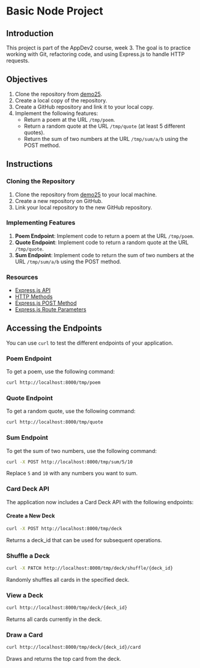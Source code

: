 # Basic Node Project

## Introduction

This project is part of the AppDev2 course, week 3. The goal is to practice working with Git, refactoring code, and using Express.js to handle HTTP requests.

## Objectives

1. Clone the repository from [demo25](https://github.com/mm-207/demo25).
2. Create a local copy of the repository.
3. Create a GitHub repository and link it to your local copy.
4. Implement the following features:
    - Return a poem at the URL `/tmp/poem`.
    - Return a random quote at the URL `/tmp/quote` (at least 5 different quotes).
    - Return the sum of two numbers at the URL `/tmp/sum/a/b` using the POST method.

## Instructions

### Cloning the Repository

1. Clone the repository from [demo25](https://github.com/mm-207/demo25) to your local machine.
2. Create a new repository on GitHub.
3. Link your local repository to the new GitHub repository.

### Implementing Features

1. **Poem Endpoint**: Implement code to return a poem at the URL `/tmp/poem`.
2. **Quote Endpoint**: Implement code to return a random quote at the URL `/tmp/quote`.
3. **Sum Endpoint**: Implement code to return the sum of two numbers at the URL `/tmp/sum/a/b` using the POST method.

### Resources

- [Express.js API](https://expressjs.com/en/api.html#app.get.method)
- [HTTP Methods](https://developer.mozilla.org/en-US/docs/Web/HTTP/Methods)
- [Express.js POST Method](https://expressjs.com/en/api.html#app.post.method)
- [Express.js Route Parameters](https://expressjs.com/en/guide/routing.html#route-parameters)

## Accessing the Endpoints

You can use `curl` to test the different endpoints of your application.

### Poem Endpoint

To get a poem, use the following command:

```sh
curl http://localhost:8000/tmp/poem
```

### Quote Endpoint

To get a random quote, use the following command:

```sh
curl http://localhost:8000/tmp/quote
```

### Sum Endpoint

To get the sum of two numbers, use the following command:

```sh
curl -X POST http://localhost:8000/tmp/sum/5/10
```

Replace `5` and `10` with any numbers you want to sum.

### Card Deck API

The application now includes a Card Deck API with the following endpoints:

#### Create a New Deck
```sh
curl -X POST http://localhost:8000/tmp/deck
```
Returns a deck_id that can be used for subsequent operations.

### Shuffle a Deck
```sh
curl -X PATCH http://localhost:8000/tmp/deck/shuffle/{deck_id}
```
Randomly shuffles all cards in the specified deck.

### View a Deck
```sh
curl http://localhost:8000/tmp/deck/{deck_id}
```
Returns all cards currently in the deck.

### Draw a Card
```sh
curl http://localhost:8000/tmp/deck/{deck_id}/card
```
Draws and returns the top card from the deck.